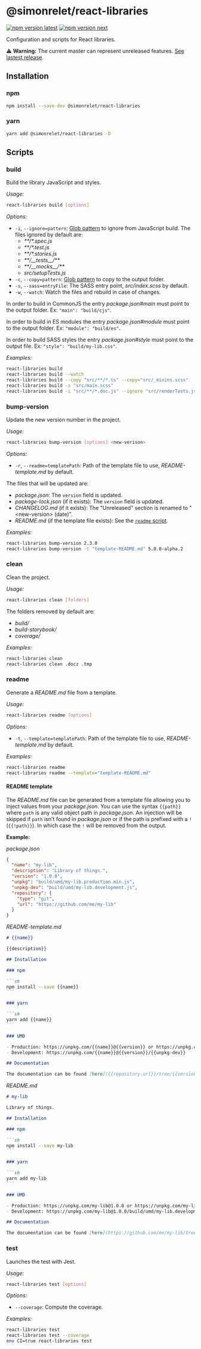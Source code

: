 <!--
  THIS FILE WAS GENERATED!
  Don't make any changes in it, update README-template.md instead.
  If you still need to make changes in this file, remove this header so it won't be overridden.
-->

# @simonrelet/react-libraries

[![npm version latest](https://img.shields.io/npm/v/@simonrelet/react-libraries/latest.svg?colorB=success&style=flat-square)](https://www.npmjs.com/package/@simonrelet/react-libraries)
[![npm version next](https://img.shields.io/npm/v/@simonrelet/react-libraries/next.svg?colorB=blue&style=flat-square)](https://www.npmjs.com/package/@simonrelet/react-libraries/v/1.0.0-alpha.4)

Configuration and scripts for React libraries.

⚠️ **Warning:** The current master can represent unreleased features.
[See lastest release](https://github.com/simonrelet/react-libraries/tree/1.0.0-alpha.4).

## Installation

### npm

```sh
npm install --save-dev @simonrelet/react-libraries
```

### yarn

```sh
yarn add @simonrelet/react-libraries -D
```

## Scripts

### build

Build the library JavaScript and styles.

_Usage:_

```sh
react-libraries build [options]
```

_Options:_

- `-i`, `--ignore=pattern`:
  [Glob pattern](https://www.npmjs.com/package/glob) to ignore from JavaScript build.
  The files ignored by default are:
  - _\*\*/\*.spec.js_
  - _\*\*/\*.test.js_
  - _\*\*/\*.stories.js_
  - <em>\*\*/\_\_tests\_\_/\*\*</em>
  - <em>\*\*/\_\_mocks\_\_/\*\*</em>
  - _src/setupTests.js_
- `-c`, `--copy=pattern`: [Glob pattern](https://www.npmjs.com/package/glob) to copy to the output folder.
- `-s`, `--sass=entryFile`: The SASS entry point, _src/index.scss_ by default.
- `-w`, `--watch`: Watch the files and rebuild in case of changes.

In order to build in CommonJS the entry _package.json#main_ must point to the output folder.
Ex: `"main": "build/cjs"`.

In order to build in ES modules the entry _package.json#module_ must point to the output folder.
Ex: `"module": "build/es"`.

In order to build SASS styles the entry _package.json#style_ must point to the output file.
Ex: `"style": "build/my-lib.css"`.

_Examples:_

```sh
react-libraries build
react-libraries build --watch
react-libraries build --copy "src/**/*.ts" --copy="src/_mixins.scss"
react-libraries build -s "src/main.scss"
react-libraries build -i "src/**/*.doc.js" --ignore "src/renderTests.js"
```

### bump-version

Update the new version number in the project.

_Usage:_

```sh
react-libraries bump-version [options] <new-verison>
```

_Options:_

- `-r`, `--readme=templatePath`: Path of the template file to use, _README-template.md_ by default.

The files that will be updated are:

- _package.json_: The `version` field is updated.
- _package-lock.json_ (if it exists): The `version` field is updated.
- _CHANGELOG.md_ (if it exists): The "Unreleased" section is renamed to "\<new-version> (date)".
- _README.md_ (if the template file exists): See the [`readme` script](#readme).

_Examples:_

```sh
react-libraries bump-version 2.3.0
react-libraries bump-version -t "template-README.md" 5.0.0-alpha.2
```

### clean

Clean the project.

_Usage:_

```sh
react-libraries clean [folders]
```

The folders removed by default are:

- _build/_
- _build-storybook/_
- _coverage/_

_Examples:_

```sh
react-libraries clean
react-libraries clean .docz .tmp
```

### readme

Generate a _README.md_ file from a template.

_Usage:_

```sh
react-libraries readme [options]
```

_Options:_

- `-t`, `--template=templatePath`: Path of the template file to use, _README-template.md_ by default.

_Examples:_

```sh
react-libraries readme
react-libraries readme --template="template-README.md"
```

#### README template

The _README.md_ file can be generated from a template file allowing you to inject values from your _package.json_.
You can use the syntax `{{path}}` where `path` is any valid object path in _package.json_.
An injection will be skipped if `path` isn't found in _package.json_ or if the path is prefixed with a `!` (`{{!path}}`).
In which case the `!` will be removed from the output.

**Example:**

_package.json_

```json
{
  "name": "my-lib",
  "description": "Library of things.",
  "version": "1.0.0",
  "unpkg": "build/umd/my-lib.production.min.js",
  "unpkg-dev": "build/umd/my-lib.development.js",
  "repository": {
    "type": "git",
    "url": "https://github.com/me/my-lib"
  }
}
```

_README-template.md_

````md
# {{name}}

{{description}}

## Installation

### npm

```sh
npm install --save {{name}}
```

### yarn

```sh
yarn add {{name}}
```

### UMD

- Production: https://unpkg.com/{{name}}@{{version}} or https://unpkg.com/{{name}}@{{version}}/{{unpkg}}
- Development: https://unpkg.com/{{name}}@{{version}}/{{unpkg-dev}}

## Documentation

The documentation can be found [here]({{repository.url}}/tree/{{version}}/docs).
````

_README.md_

````md
# my-lib

Library of things.

## Installation

### npm

```sh
npm install --save my-lib
```

### yarn

```sh
yarn add my-lib
```

### UMD

- Production: https://unpkg.com/my-lib@1.0.0 or https://unpkg.com/my-lib@1.0.0/build/umd/my-lib.production.min.js
- Development: https://unpkg.com/my-lib@1.0.0/build/umd/my-lib.development.js

## Documentation

The documentation can be found [here](https://github.com/me/my-lib/tree/1.0.0/docs).
````

### test

Launches the test with Jest.

_Usage:_

```sh
react-libraries test [options]
```

_Options:_

- `--coverage`: Compute the coverage.

_Examples:_

```sh
react-libraries test
react-libraries test --coverage
env CI=true react-libraries test
```
